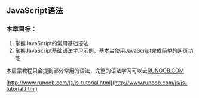 ## JavaScript语法

### 本章目标：

1. 掌握JavaScript的常用基础语法
2. 掌握JavaScript基础语法学习示例，基本会使用JavaScript完成简单的网页功能

本启蒙教程只会提到部分常用的语法，完整的语法学习可以去[RUNOOB.COM](http://www.runoob.com/js/js-tutorial.html)

[http://www.runoob.com/js/js-tutorial.html](http://www.runoob.com/js/js-tutorial.html)

